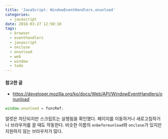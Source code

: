 ```yaml
---
title: 'JavaScript: WindowEventHandlers.onunload'
categories:
  - javascript
date: 2018-03-27 12:50:10
tags:
  - browser
  - eventhandlers
  - javascript
  - onclose
  - onunload
  - web
  - window
  - todo
---
```


#### 참고한 글
- https://developer.mozilla.org/ko/docs/Web/API/WindowEventHandlers/onunload

```js
window.onunload = funcRef;
```
얼럿은 차단되지만 스크립트는 실행됨을 확인했다. 페이지를 이동하거나 새로고침하거나 브라우저를 끌 때도 작동한다.
비슷한 이름의 `onbeforeunload`와 `onclose`가 있지만 지원하지 않는 브라우저가 많다.
